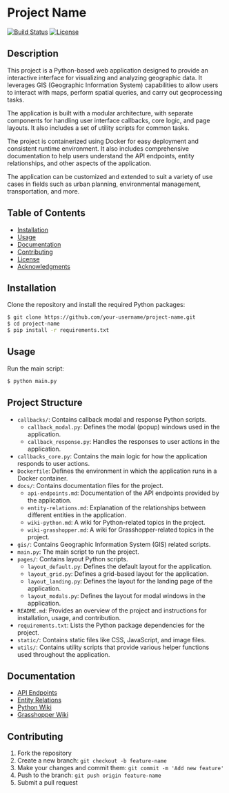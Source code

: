 # Project Name

[![Build Status](https://travis-ci.org/your-username/project-name.svg?branch=master)](https://travis-ci.org/your-username/project-name)
[![License](https://img.shields.io/badge/license-MIT-blue.svg)](https://opensource.org/licenses/MIT)

## Description

This project is a Python-based web application designed to provide an interactive interface for visualizing and
analyzing geographic data. It leverages GIS (Geographic Information System) capabilities to allow users to interact with
maps, perform spatial queries, and carry out geoprocessing tasks.

The application is built with a modular architecture, with separate components for handling user interface callbacks,
core logic, and page layouts. It also includes a set of utility scripts for common tasks.

The project is containerized using Docker for easy deployment and consistent runtime environment. It also includes
comprehensive documentation to help users understand the API endpoints, entity relationships, and other aspects of the
application.

The application can be customized and extended to suit a variety of use cases in fields such as urban planning,
environmental management, transportation, and more.

## Table of Contents

- [Installation](#installation)
- [Usage](#usage)
- [Documentation](#documentation)
- [Contributing](#contributing)
- [License](#license)
- [Acknowledgments](#acknowledgments)

## Installation

Clone the repository and install the required Python packages:

```bash
$ git clone https://github.com/your-username/project-name.git
$ cd project-name
$ pip install -r requirements.txt
```

## Usage

Run the main script:

```bash
$ python main.py
```

## Project Structure

- `callbacks/`: Contains callback modal and response Python scripts.
    - `callback_modal.py`: Defines the modal (popup) windows used in the application.
    - `callback_response.py`: Handles the responses to user actions in the application.
- `callbacks_core.py`: Contains the main logic for how the application responds to user actions.
- `Dockerfile`: Defines the environment in which the application runs in a Docker container.
- `docs/`: Contains documentation files for the project.
    - `api-endpoints.md`: Documentation of the API endpoints provided by the application.
    - `entity-relations.md`: Explanation of the relationships between different entities in the application.
    - `wiki-python.md`: A wiki for Python-related topics in the project.
    - `wiki-grasshopper.md`: A wiki for Grasshopper-related topics in the project.
- `gis/`: Contains Geographic Information System (GIS) related scripts.
- `main.py`: The main script to run the project.
- `pages/`: Contains layout Python scripts.
    - `layout_default.py`: Defines the default layout for the application.
    - `layout_grid.py`: Defines a grid-based layout for the application.
    - `layout_landing.py`: Defines the layout for the landing page of the application.
    - `layout_modals.py`: Defines the layout for modal windows in the application.
- `README.md`: Provides an overview of the project and instructions for installation, usage, and contribution.
- `requirements.txt`: Lists the Python package dependencies for the project.
- `static/`: Contains static files like CSS, JavaScript, and image files.
- `utils/`: Contains utility scripts that provide various helper functions used throughout the application.

## Documentation

- [API Endpoints](docs/api-endpoints.md)
- [Entity Relations](docs/entity-relations.md)
- [Python Wiki](docs/wiki-python.md)
- [Grasshopper Wiki](docs/wiki-grasshopper.md)

## Contributing

1. Fork the repository
2. Create a new branch: `git checkout -b feature-name`
3. Make your changes and commit them: `git commit -m 'Add new feature'`
4. Push to the branch: `git push origin feature-name`
5. Submit a pull request

